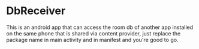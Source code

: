 # DbReceiver
This is an android app that can access the room db of another app installed on the same phone that is shared via content provider, just replace the package name in main activity and in manifest and you're good to go.
